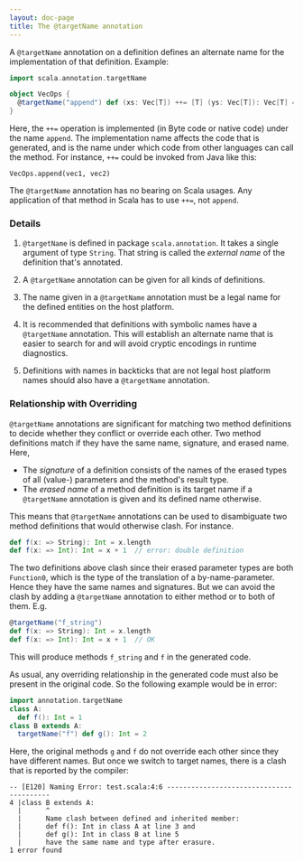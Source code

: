 ```yaml
---
layout: doc-page
title: The @targetName annotation
---
```


A `@targetName` annotation on a definition defines an alternate name for the implementation of that definition. Example:
```scala
import scala.annotation.targetName

object VecOps {
  @targetName("append") def (xs: Vec[T]) ++= [T] (ys: Vec[T]): Vec[T] = ...
}
```
Here, the `++=` operation is implemented (in Byte code or native code) under the name `append`. The implementation name affects the code that is generated, and is the name under which code from other languages can call the method. For instance, `++=` could be invoked from Java like this:
```
VecOps.append(vec1, vec2)
```
The `@targetName` annotation has no bearing on Scala usages. Any application of that method in Scala has to use `++=`, not `append`.

### Details

 1. `@targetName` is defined in package `scala.annotation`. It takes a single argument
    of type `String`. That string is called the _external name_ of the definition
    that's annotated.

 2. A `@targetName` annotation can be given for all kinds of definitions.

 3. The name given in a `@targetName` annotation must be a legal name
    for the defined entities on the host platform.

 4. It is recommended that definitions with symbolic names have a `@targetName` annotation. This will establish an alternate name that is easier to search for and
 will avoid cryptic encodings in runtime diagnostics.

 5. Definitions with names in backticks that are not legal host platform names
    should also have a `@targetName` annotation.

### Relationship with Overriding

`@targetName` annotations are significant for matching two method definitions to decide whether they conflict or override each other. Two method definitions match if they have the same name, signature, and erased name. Here,

 - The _signature_ of a definition consists of the names of the erased types of all (value-) parameters and the method's result type.
 - The _erased name_ of a method definition is its target name if a `@targetName`
   annotation is given and its defined name otherwise.

This means that `@targetName` annotations can be used to disambiguate two method definitions that would otherwise clash. For instance.
```scala
def f(x: => String): Int = x.length
def f(x: => Int): Int = x + 1  // error: double definition
```
The two definitions above clash since their erased parameter types are both `Function0`, which is the type of the translation of a by-name-parameter. Hence
they have the same names and signatures. But we can avoid the clash by adding  a `@targetName` annotation to either method or to both of them. E.g.
```scala
@targetName("f_string")
def f(x: => String): Int = x.length
def f(x: => Int): Int = x + 1  // OK
```
This will produce methods `f_string` and `f` in the generated code.

As usual, any overriding relationship in the generated code must also
be present in the original code. So the following example would be in error:
```scala
import annotation.targetName
class A:
  def f(): Int = 1
class B extends A:
  targetName("f") def g(): Int = 2
```
Here, the original methods `g` and `f` do not override each other since they have
different names. But once we switch to target names, there is a clash that is reported by the compiler:
```
-- [E120] Naming Error: test.scala:4:6 -----------------------------------------
4 |class B extends A:
  |      ^
  |      Name clash between defined and inherited member:
  |      def f(): Int in class A at line 3 and
  |      def g(): Int in class B at line 5
  |      have the same name and type after erasure.
1 error found
```
